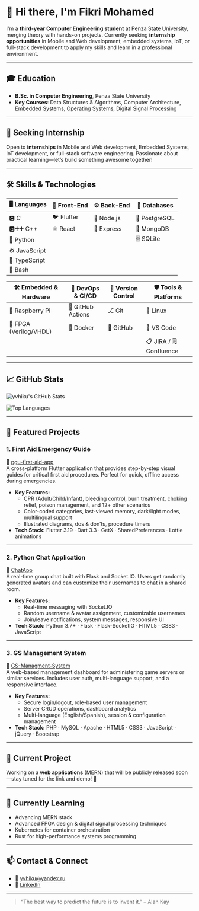 # 👋 Hi there, I'm **Fikri Mohamed**

I'm a **third-year Computer Engineering student** at Penza State University, merging theory with hands-on projects. Currently seeking **internship opportunities** in Mobile and Web development, embedded systems, IoT, or full-stack development to apply my skills and learn in a professional environment.

---


## 🎓 Education

* **B.Sc. in Computer Engineering**, Penza State University 
* **Key Courses**: Data Structures & Algorithms, Computer Architecture, Embedded Systems, Operating Systems, Digital Signal Processing

---

## 🚀 Seeking Internship

Open to **internships** in Mobile and Web development,  Embedded Systems, IoT development, or full-stack software engineering. Passionate about practical learning—let’s build something awesome together!

---

## 🛠️ Skills & Technologies

| 🖥️ Languages | 📱 Front-End | ⚙️ Back-End | 💾 Databases  |
| ------------- | ------------ | ----------- | ------------- |
| 🅲 C          | 🐦 Flutter   | 🍃 Node.js  | 🐘 PostgreSQL |
| 🅲➕➕ C++      | ⚛️ React     | 🚂 Express  | 🍃 MongoDB    |
| 🐍 Python     |              |             | 🗄️ SQLite    |
| ⚙️ JavaScript |              |             |               |
| 🔷 TypeScript |              |             |               |
| 🐚 Bash       |              |             |               |

| 🛠️ Embedded & Hardware | 🔄 DevOps & CI/CD | 🔧 Version Control | 🛡️ Tools & Platforms    |
| ----------------------- | ----------------- | ------------------ | ------------------------ |
| 🍓 Raspberry Pi         | 💫 GitHub Actions | ⎇ Git              | 🐧 Linux                 |
| 🤖 FPGA (Verilog/VHDL)  | 🐳 Docker         | 🐙 GitHub          | 📝 VS Code               |
|                         |                   |                    | 📋 JIRA / 🗒️ Confluence |

---
## 📈 GitHub Stats

![yvhiku's GitHub Stats](https://github-readme-stats.vercel.app/api?username=yvhiku\&show_icons=true\&theme=radical)

![Top Languages](https://github-readme-stats.vercel.app/api/top-langs/?username=yvhiku\&layout=compact\&theme=radical)

---

## 🚀 Featured Projects

### 1. First Aid Emergency Guide  
🔗 [pgu-first-aid-app](https://github.com/yvhiku/pgu-first-aid-app)  
A cross-platform Flutter application that provides step-by-step visual guides for critical first aid procedures. Perfect for quick, offline access during emergencies.

- **Key Features:**  
  - CPR (Adult/Child/Infant), bleeding control, burn treatment, choking relief, poison management, and 12+ other scenarios  
  - Color-coded categories, last-viewed memory, dark/light modes, multilingual support  
  - Illustrated diagrams, dos & don’ts, procedure timers  
- **Tech Stack:** Flutter 3.19 · Dart 3.3 · GetX · SharedPreferences · Lottie animations  

---

### 2. Python Chat Application  
🔗 [ChatApp](https://github.com/yvhiku/ChatApp)  
A real-time group chat built with Flask and Socket.IO. Users get randomly generated avatars and can customize their usernames to chat in a shared room.

- **Key Features:**  
  - Real-time messaging with Socket.IO  
  - Random username & avatar assignment, customizable usernames  
  - Join/leave notifications, system messages, responsive UI  
- **Tech Stack:** Python 3.7+ · Flask · Flask-SocketIO · HTML5 · CSS3 · JavaScript  

---

### 3. GS Management System  
🔗 [GS-Managment-System](https://github.com/yvhiku/GS-Managment-System)  
A web-based management dashboard for administering game servers or similar services. Includes user auth, multi-language support, and a responsive interface.

- **Key Features:**  
  - Secure login/logout, role-based user management  
  - Server CRUD operations, dashboard analytics  
  - Multi-language (English/Spanish), session & configuration management  
- **Tech Stack:** PHP · MySQL · Apache · HTML5 · CSS3 · JavaScript · jQuery · Bootstrap  

---

## 🚧 Current Project

Working on a **web applications** (MERN) that will be publicly released soon—stay tuned for the link and demo! 🚀

---

## 🌱 Currently Learning

* Advancing MERN stack
* Advanced FPGA design & digital signal processing techniques
* Kubernetes for container orchestration
* Rust for high-performance systems programming

---

## 📫 Contact & Connect

* 📧 [yvhiku@yandex.ru](mailto:yvhiku@yandex.ru)
* 💼 [LinkedIn](https://linkedin.com/in/yvhiku)

---

> “The best way to predict the future is to invent it.” – Alan Kay

